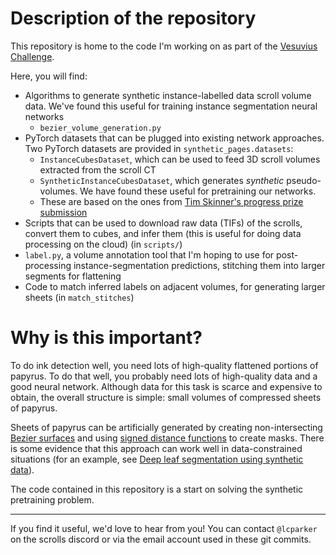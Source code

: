 # Description of the repository
This repository is home to the code I'm working on as part of the [Vesuvius Challenge](https://scrollprize.org).

Here, you will find:
* Algorithms to generate synthetic instance-labelled data scroll volume data. We've found this useful for training instance segmentation neural networks 
    - `bezier_volume_generation.py`
* PyTorch datasets that can be plugged into existing network approaches. Two PyTorch datasets are provided in `synthetic_pages.datasets`:
    - `InstanceCubesDataset`, which can be used to feed 3D scroll volumes extracted from the scroll CT
    - `SyntheticInstanceCubesDataset`, which generates *synthetic* pseudo-volumes. We have found these useful for pretraining our networks.
    - These are based on the ones from [Tim Skinner's progress prize submission](https://github.com/tspersonalgithub/december_2024_progress_submission)
* Scripts that can be used to download raw data (TIFs) of the scrolls, convert them to cubes, and infer them (this is useful for doing data processing on the cloud) (in `scripts/`)
* `label.py`, a volume annotation tool that I'm hoping to use for post-processing instance-segmentation predictions, stitching them into larger segments for flattening
* Code to match inferred labels on adjacent volumes, for generating larger sheets (in `match_stitches`)

# Why is this important?
To do ink detection well, you need lots of high-quality flattened portions of papyrus. To do that well, you probably need lots of high-quality data and a good neural network. Although data for this task is scarce and expensive to obtain, the overall structure is simple: small volumes of compressed sheets of papyrus. 

Sheets of papyrus can be artificially generated by creating non-intersecting [Bezier surfaces](https://en.wikipedia.org/wiki/B%C3%A9zier_surface) and using [signed distance functions](https://en.wikipedia.org/wiki/Signed_distance_function) to create masks. There is some evidence that this approach can work well in data-constrained situations (for an example, see [Deep leaf segmentation using synthetic data](https://arxiv.org/pdf/1807.10931)).

The code contained in this repository is a start on solving the synthetic pretraining problem.

----
If you find it useful, we'd love to hear from you! You can contact `@lcparker` on the scrolls discord or via the email account used in these git commits.